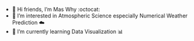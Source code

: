 - 👋 Hi friends, I’m Mas Why  :octocat:
- 👀 I’m interested in Atmospheric Science especially Numerical Weather Prediction :cloud:
- 🌱 I’m currently learning Data Visualization :bar_chart:

<!---
kwahyu4/kwahyu4 is a ✨ special ✨ repository because its `README.md` (this file) appears on your GitHub profile.
You can click the Preview link to take a look at your changes.
--->
